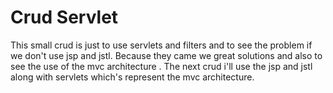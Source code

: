 # Crud Servlet

This small crud is just to use servlets and filters and to see the problem if we don't use jsp and jstl. Because they came we great solutions and also to see the use of the mvc architecture .
The next crud i'll use the jsp and jstl along with servlets which's represent the mvc architecture.
